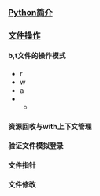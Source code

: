 ### [Python简介](https://sqlsafe.github.io/2022/04/16/Python%E7%AE%80%E4%BB%8B/)

### [文件操作](https://sqlsafe.github.io/2022/04/16/Python%E7%AE%80%E4%BB%8B/)
#### b,t文件的操作模式
  - r
  - w
  - a
  - +
#### 资源回收与with上下文管理
#### 验证文件模拟登录
#### 文件指针
#### 文件修改
